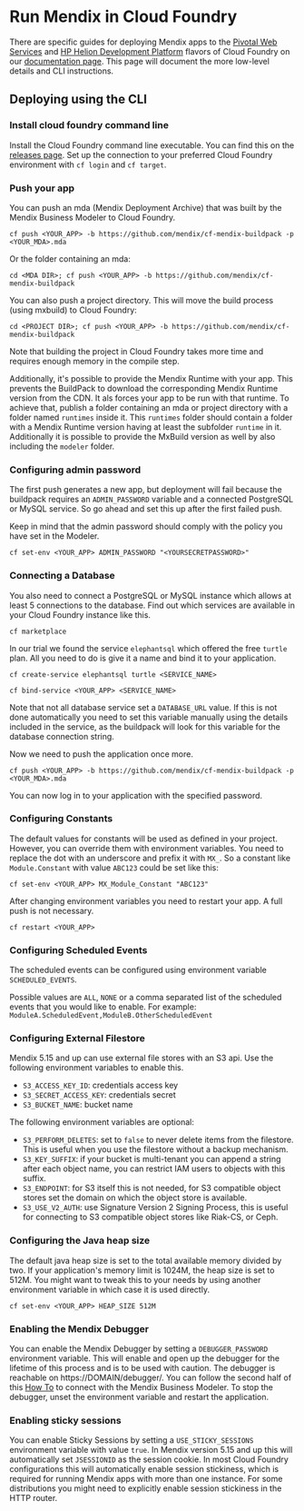 Run Mendix in Cloud Foundry
=====

There are specific guides for deploying Mendix apps to the [Pivotal Web Services](https://world.mendix.com/display/howto50/Deploying+a+Mendix+App+to+Pivotal) and [HP Helion Development Platform](https://world.mendix.com/display/howto50/Deploying+a+Mendix+App+to+HP+Helion) flavors of Cloud Foundry on our [documentation page](https://world.mendix.com/display/howto50/Deploying+a+Mendix+App+to+Cloud+Foundry). This page will document the more low-level details and CLI instructions.


Deploying using the CLI
----


### Install cloud foundry command line

Install the Cloud Foundry command line executable. You can find this on the [releases page](https://github.com/cloudfoundry/cli#stable-release). Set up the connection to your preferred Cloud Foundry environment with `cf login` and `cf target`.


### Push your app

You can push an mda (Mendix Deployment Archive) that was built by the Mendix Business Modeler to Cloud Foundry.

    cf push <YOUR_APP> -b https://github.com/mendix/cf-mendix-buildpack -p <YOUR_MDA>.mda

Or the folder containing an mda:

    cd <MDA DIR>; cf push <YOUR_APP> -b https://github.com/mendix/cf-mendix-buildpack

You can also push a project directory. This will move the build process (using mxbuild) to Cloud Foundry:

    cd <PROJECT DIR>; cf push <YOUR_APP> -b https://github.com/mendix/cf-mendix-buildpack

Note that building the project in Cloud Foundry takes more time and requires enough memory in the compile step.

Additionally, it's possible to provide the Mendix Runtime with your app. This prevents the BuildPack to download the corresponding Mendix Runtime version from the CDN. It als forces your app to be run with that runtime. To achieve that, publish a folder containing an mda or project directory with a folder named `runtimes` inside it. This `runtimes` folder should contain a folder with a Mendix Runtime version having at least the subfolder `runtime` in it. Additionally it is possible to provide the MxBuild version as well by also including the `modeler` folder.

### Configuring admin password

The first push generates a new app, but deployment will fail because the buildpack requires an `ADMIN_PASSWORD` variable and a connected PostgreSQL or MySQL service. So go ahead and set this up after the first failed push.

Keep in mind that the admin password should comply with the policy you have set in the Modeler.

    cf set-env <YOUR_APP> ADMIN_PASSWORD "<YOURSECRETPASSWORD>"


### Connecting a Database

You also need to connect a PostgreSQL or MySQL instance which allows at least 5 connections to the database. Find out which services are available in your Cloud Foundry instance like this.

    cf marketplace

In our trial we found the service `elephantsql` which offered the free `turtle` plan. All you need to do is give it a name and bind it to your application.

    cf create-service elephantsql turtle <SERVICE_NAME>

    cf bind-service <YOUR_APP> <SERVICE_NAME>

Note that not all database service set a `DATABASE_URL` value. If this is not done automatically you need to set this variable manually using the details included in the service, as the buildpack will look for this variable for the database connection string.

Now we need to push the application once more.

    cf push <YOUR_APP> -b https://github.com/mendix/cf-mendix-buildpack -p <YOUR_MDA>.mda

You can now log in to your application with the specified password.


### Configuring Constants

The default values for constants will be used as defined in your project. However, you can override them with environment variables. You need to replace the dot with an underscore and prefix it with `MX_`. So a constant like `Module.Constant` with value `ABC123` could be set like this:

    cf set-env <YOUR_APP> MX_Module_Constant "ABC123"

After changing environment variables you need to restart your app. A full push is not necessary.

    cf restart <YOUR_APP>


### Configuring Scheduled Events

The scheduled events can be configured using environment variable `SCHEDULED_EVENTS`.

Possible values are `ALL`, `NONE` or a comma separated list of the scheduled events that you would like to enable. For example: `ModuleA.ScheduledEvent,ModuleB.OtherScheduledEvent`


### Configuring External Filestore

Mendix 5.15 and up can use external file stores with an S3 api. Use the following environment variables to enable this.

* `S3_ACCESS_KEY_ID`: credentials access key
* `S3_SECRET_ACCESS_KEY`: credentials secret
* `S3_BUCKET_NAME`: bucket name

The following environment variables are optional:
* `S3_PERFORM_DELETES`: set to `false` to never delete items from the filestore. This is useful when you use the filestore without a backup mechanism.
* `S3_KEY_SUFFIX`: if your bucket is multi-tenant you can append a string after each object name, you can restrict IAM users to objects with this suffix.
* `S3_ENDPOINT`: for S3 itself this is not needed, for S3 compatible object stores set the domain on which the object store is available.
* `S3_USE_V2_AUTH`: use Signature Version 2 Signing Process, this is useful for connecting to S3 compatible object stores like Riak-CS, or Ceph.


### Configuring the Java heap size

The default java heap size is set to the total available memory divided by two. If your application's memory limit is 1024M, the heap size is set to 512M. You might want to tweak this to your needs by using another environment variable in which case it is used directly.

    cf set-env <YOUR_APP> HEAP_SIZE 512M


### Enabling the Mendix Debugger

You can enable the Mendix Debugger by setting a `DEBUGGER_PASSWORD` environment variable. This will enable and open up the debugger for the lifetime of this process and is to be used with caution. The debugger is reachable on https://DOMAIN/debugger/. You can follow the second half of this [How To](https://world.mendix.com/display/howto50/Debugging+Microflows+Remotely) to connect with the Mendix Business Modeler. To stop the debugger, unset the environment variable and restart the application.

### Enabling sticky sessions

You can enable Sticky Sessions by setting a `USE_STICKY_SESSIONS` environment variable with value `true`. In Mendix version 5.15 and up this will automatically set `JSESSIONID` as the session cookie. In most Cloud Foundry configurations this will automatically enable session stickiness, which is required for running Mendix apps with more than one instance. For some distributions you might need to explicitly enable session stickiness in the HTTP router.
